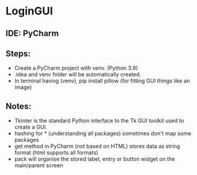 # LoginGUI
## IDE: PyCharm
## Steps:
* Create a PyCharm project with venv. (Python 3.9)
* .idea and venv folder will be automatically created.
* In terminal having (venv), pip install pillow (for fitting GUI things like an image)
## Notes:
* Tkinter is the standard Python interface to the Tk GUI toolkit used to create a GUI.
* hashing for * (understanding all packages) sometimes don't map some packages
* get method in PyCharm (not based on HTML) stores data as string format (html supports all formats)
* pack will organise the stored label, entry or button widget on the main/parent screen
